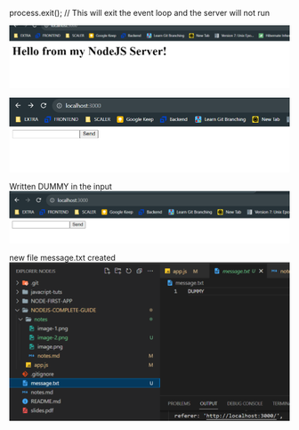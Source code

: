 

 process.exit(); // This will exit the event loop and the server will not run

![Alt text](image.png)

![Alt text](image-1.png)

Written DUMMY in the input
![Alt text](image-2.png)

new file message.txt created
![Alt text](image-3.png)